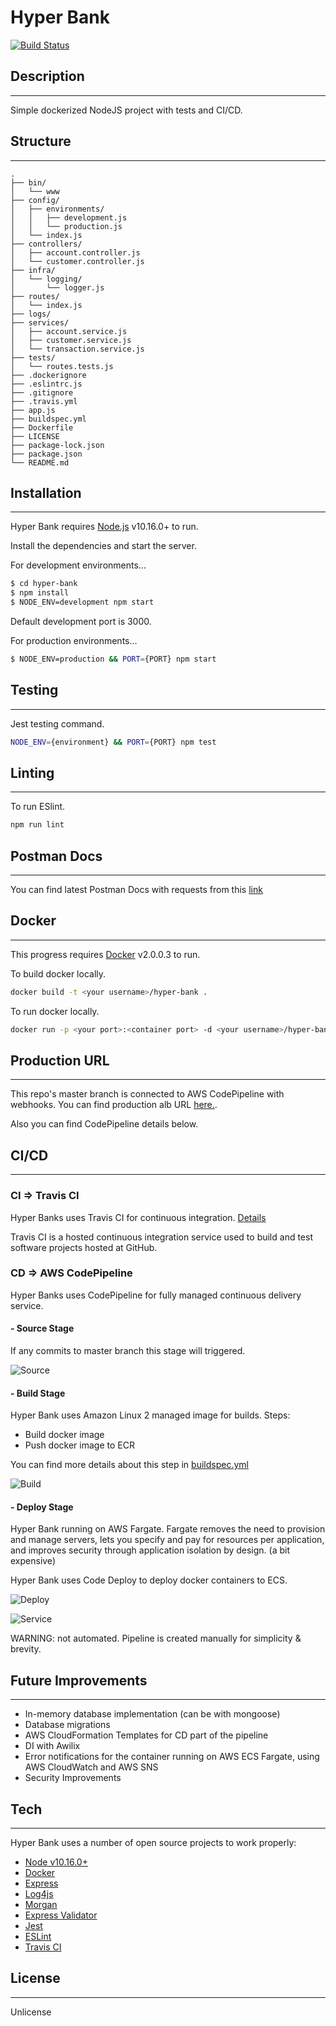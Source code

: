 # Hyper Bank
[![Build Status](https://travis-ci.org/volkancoskun/hyper-bank.svg?branch=master)](https://travis-ci.org/volkancoskun/hyper-bank)

## Description
---

Simple dockerized NodeJS project with tests and CI/CD. 

## Structure
---
```
.
├── bin/
│   └── www
├── config/
│   ├── environments/
│   │   ├── development.js
│   │   └── production.js
│   └── index.js
├── controllers/
│   ├── account.controller.js
│   └── customer.controller.js
├── infra/
│   └── logging/
│       └── logger.js
├── routes/
│   └── index.js
├── logs/
├── services/
│   ├── account.service.js
│   ├── customer.service.js
│   └── transaction.service.js
├── tests/
│   └── routes.tests.js
├── .dockerignore
├── .eslintrc.js
├── .gitignore
├── .travis.yml
├── app.js
├── buildspec.yml
├── Dockerfile
├── LICENSE
├── package-lock.json
├── package.json
└── README.md
```


## Installation
---
Hyper Bank requires [Node.js](https://nodejs.org/) v10.16.0+ to run.

Install the dependencies and start the server.

For development environments...

```sh
$ cd hyper-bank
$ npm install
$ NODE_ENV=development npm start
```
Default development port is 3000. 

For production environments...

```sh
$ NODE_ENV=production && PORT={PORT} npm start
```

## Testing
---
Jest testing command.

```sh
NODE_ENV={environment} && PORT={PORT} npm test
```

## Linting
---
To run ESlint.

```sh
npm run lint
```

## Postman Docs
---
You can find latest Postman Docs with requests from this [link](https://documenter.getpostman.com/view/7076189/SWT8hfPn?version=latest)


## Docker
---
This progress requires [Docker](https://docs.docker.com/docker-for-mac/install/) v2.0.0.3 to run.

To build docker locally.

```sh
docker build -t <your username>/hyper-bank .  
```
To run docker locally.

```sh
docker run -p <your port>:<container port> -d <your username>/hyper-bank:latest 
```

## Production URL
---
This repo's master branch is connected to AWS CodePipeline with webhooks. You can find production alb URL [here.](http://hyper-bank-lb-1488483883.eu-west-1.elb.amazonaws.com/api/customer/1).

Also you can find CodePipeline details below.

## CI/CD
---
### CI => Travis CI

Hyper Banks uses Travis CI for continuous integration. [Details](https://docs.travis-ci.com/) 

Travis CI is a hosted continuous integration service used to build and test software projects hosted at GitHub.

### CD => AWS CodePipeline

Hyper Banks uses CodePipeline for fully managed continuous delivery service. 

#### - Source Stage 

If any commits to master branch this stage will triggered.

![Source](https://user-images.githubusercontent.com/12251312/73137859-ad389180-406d-11ea-9b23-864f5016b46a.png)

#### - Build Stage 

Hyper Bank uses Amazon Linux 2 managed image for builds.
Steps: 
 - Build docker image
 - Push docker image to ECR

You can find more details about this step in [buildspec.yml](https://github.com/volkancoskun/hyper-bank/blob/master/buildspec.yml)

![Build](https://user-images.githubusercontent.com/12251312/73137858-a9a50a80-406d-11ea-91fd-7d1b0d017fb3.png)

#### - Deploy Stage

Hyper Bank running on AWS Fargate. Fargate removes the need to provision and manage servers, lets you specify and pay for resources per application, and improves security through application isolation by design. (a bit expensive)

Hyper Bank uses Code Deploy to deploy docker containers to ECS. 

![Deploy](https://user-images.githubusercontent.com/12251312/73137856-a578ed00-406d-11ea-880f-6c5f22d05123.png)


![Service](https://user-images.githubusercontent.com/12251312/73137854-9e51df00-406d-11ea-87d1-617c4d046db3.png)


WARNING: not automated. Pipeline is created manually for simplicity & brevity.

## Future Improvements
---
- In-memory database implementation (can be with mongoose)
- Database migrations
- AWS CloudFormation Templates for CD part of the pipeline
- DI with Awilix
- Error notifications for the container running on AWS ECS Fargate, using AWS CloudWatch and AWS SNS
- Security Improvements


## Tech
---
Hyper Bank uses a number of open source projects to work properly:

- [Node v10.16.0+](http://nodejs.org/)
- [Docker](https://docs.docker.com/)
- [Express](https://npmjs.com/package/express)
- [Log4js](https://www.npmjs.com/package/log4js)
- [Morgan](https://www.npmjs.com/package/morgan)
- [Express Validator](https://www.npmjs.com/package/express-validator)
- [Jest](https://jestjs.io/)
- [ESLint](https://www.npmjs.com/package/eslint)
- [Travis CI](https://travis-ci.org)

## License
----

Unlicense
